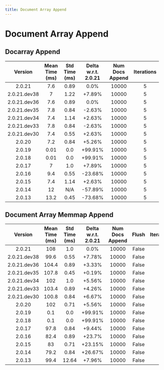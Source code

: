 ```yaml
---
title: Document Array Append
---
```

# Document Array Append

## Docarray Append

| Version | Mean Time (ms) | Std Time (ms) | Delta w.r.t. 2.0.21 | Num Docs Append | Iterations |
| :---: | :---: | :---: | :---: | :---: | :---: |
| 2.0.21 | 7.6 | 0.89 | 0.0% | 10000 | 5 |
| 2.0.21.dev38 | 7 | 1.22 | +7.89% | 10000 | 5 |
| 2.0.21.dev36 | 7.6 | 0.89 | 0.0% | 10000 | 5 |
| 2.0.21.dev35 | 7.8 | 0.84 | -2.63% | 10000 | 5 |
| 2.0.21.dev34 | 7.4 | 1.14 | +2.63% | 10000 | 5 |
| 2.0.21.dev33 | 7.8 | 0.84 | -2.63% | 10000 | 5 |
| 2.0.21.dev30 | 7.4 | 0.55 | +2.63% | 10000 | 5 |
| 2.0.20 | 7.2 | 0.84 | +5.26% | 10000 | 5 |
| 2.0.19 | 0.01 | 0.0 | +99.91% | 10000 | 5 |
| 2.0.18 | 0.01 | 0.0 | +99.91% | 10000 | 5 |
| 2.0.17 | 7 | 1.0 | +7.89% | 10000 | 5 |
| 2.0.16 | 9.4 | 0.55 | -23.68% | 10000 | 5 |
| 2.0.15 | 7.4 | 1.14 | +2.63% | 10000 | 5 |
| 2.0.14 | 12 | N/A | -57.89% | 10000 | 5 |
| 2.0.13 | 13.2 | 0.45 | -73.68% | 10000 | 5 |
## Document Array Memmap Append

| Version | Mean Time (ms) | Std Time (ms) | Delta w.r.t. 2.0.21 | Num Docs Append | Flush | Iterations |
| :---: | :---: | :---: | :---: | :---: | :---: | :---: |
| 2.0.21 | 108 | 1.0 | 0.0% | 10000 | False | 5 |
| 2.0.21.dev38 | 99.6 | 0.55 | +7.78% | 10000 | False | 5 |
| 2.0.21.dev36 | 104.4 | 0.89 | +3.33% | 10000 | False | 5 |
| 2.0.21.dev35 | 107.8 | 0.45 | +0.19% | 10000 | False | 5 |
| 2.0.21.dev34 | 102 | 1.0 | +5.56% | 10000 | False | 5 |
| 2.0.21.dev33 | 103.4 | 0.89 | +4.26% | 10000 | False | 5 |
| 2.0.21.dev30 | 100.8 | 0.84 | +6.67% | 10000 | False | 5 |
| 2.0.20 | 102 | 0.71 | +5.56% | 10000 | False | 5 |
| 2.0.19 | 0.1 | 0.0 | +99.91% | 10000 | False | 5 |
| 2.0.18 | 0.1 | 0.0 | +99.91% | 10000 | False | 5 |
| 2.0.17 | 97.8 | 0.84 | +9.44% | 10000 | False | 5 |
| 2.0.16 | 82.4 | 0.89 | +23.7% | 10000 | False | 5 |
| 2.0.15 | 83 | 0.71 | +23.15% | 10000 | False | 5 |
| 2.0.14 | 79.2 | 0.84 | +26.67% | 10000 | False | 5 |
| 2.0.13 | 99.4 | 12.64 | +7.96% | 10000 | False | 5 |
